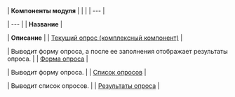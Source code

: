 | **Компоненты модуля** | | |
| --- |

| --- |
| **Название** |

| **Описание** |
| [Текущий опрос (комплексный компонент)](/user_help/components/services/votes/voting_current.php) |

| Выводит форму опроса, а после ее заполнения отображает результаты опроса. |
| [Форма опроса](/user_help/components/services/votes/voting_form.php) |

| Выводит форму опроса. |
| [Список опросов](/user_help/components/services/votes/voting_list.php) |

| Выводит список опросов. |
| [Результаты опроса](/user_help/components/services/votes/voting_result.php) |